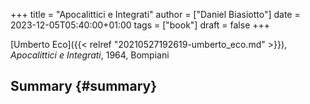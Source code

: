 +++
title = "Apocalittici e Integrati"
author = ["Daniel Biasiotto"]
date = 2023-12-05T05:40:00+01:00
tags = ["book"]
draft = false
+++

[Umberto Eco]({{< relref "20210527192619-umberto_eco.md" >}}), _Apocalittici e Integrati_, 1964, Bompiani


## Summary {#summary}
